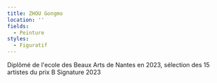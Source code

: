 ```yaml
---
title: ZHOU Gongmo
location: ''
fields:
  - Peinture
styles:
  - Figuratif
---
```


Diplômé de l'ecole des Beaux Arts de Nantes en 2023, sélection des 15 artistes du prix B Signature 2023
